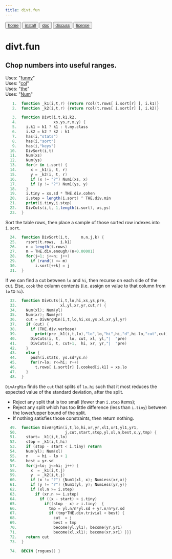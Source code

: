```yaml
---
title: divt.fun
---
```


<button class="button button1"><a href="/fun/index">home</a></button>   <button class="button button2"><a href="/fun/INSTALL">install</a></button>   <button class="button button1"><a href="/fun/ABOUT">doc</a></button>   <button class="button button2"><a href="http://github.com/timm/fun/issues">discuss</a></button>    <button class="button button1"><a href="/fun/LICENSE">license</a></button> <br>



# divt.fun

## Chop numbers into useful ranges.

Uses:  "[funny](funny)"<br>
Uses:  "[col](col)"<br>
Uses:  "[the](the)"<br>
Uses:  "[Num](Num)"<br>

```awk
   1.  function _k1(i,t,r) {return rcol(t.rows[ i.sort[r] ], i.k1)}
   2.  function _k2(i,t,r) {return rcol(t.rows[ i.sort[r] ], i.k2)}
```

```awk
   3.  function Divt(i,t,k1,k2,
   4.                xs,ys,r,x,y) {
   5.    i.k1 = k1 ? k1 : t.my.class
   6.    i.k2 = k2 ? k2 : k1
   7.    has(i,"stats") 
   8.    has(i,"sort")
   9.    has(i,"keys")
  10.    DivSort(i,t)
  11.    Num(xs)
  12.    Num(ys)
  13.    for(r in i.sort) {
  14.      x = _k1(i, t, r)
  15.      y = _k2(i, t, r)
  16.      if (x != "?") Num1(xs, x)
  17.      if (y != "?") Num1(ys, y) 
  18.    }
  19.    i.tiny = xs.sd * THE.div.cohen
  20.    i.step = length(i.sort) ^ THE.div.min
  21.    print(i.tiny,i.step)
  22.    DivCuts(i,t, 1,length(i.sort), xs,ys)
  23.  }
```

Sort the table rows, then place a sample of those
sorted row indexes into `i.sort`.

```awk
  24.  function DivSort(i,t,     m,n,j,k) {
  25.    rsort(t.rows,  i.k1)
  26.    n = length(t.rows)
  27.    m = THE.div.enough/(n+0.00001)
  28.    for(j=1; j<=n; j++) 
  29.      if (rand() <= m) 
  30.        i.sort[++k] = j
  31.  }
```

If we can find a cut between `lo` and `hi`, then recurse on each
side of the cut.  Else, `cook` the column contents (i.e. assign on
value to that column from `lo` to `hi`).

```awk
  32.  function DivCuts(i,t,lo,hi,xs,ys,pre,
  33.                   xl,yl,xr,yr,cut,r) {
  34.    Num(xl); Num(yl)
  35.    Num(xr); Num(yr)
  36.    cut = DivArgMin(i,t,lo,hi,xs,ys,xl,xr,yl,yr) 
  37.    if (cut) {
  38.      if (THE.div.verbose)
  39.        print(pre _k1(i,t,lo),"lo",lo,"hi",hi,"d",hi-lo,"cut",cut)
  40.      DivCuts(i, t,    lo, cut, xl, yl,"|  "pre)
  41.      DivCuts(i, t, cut+1,  hi, xr, yr,"|  "pre)
  42.    } 
  43.    else {
  44.      push(i.stats, ys.sd*ys.n) 
  45.      for(r=lo; r<=hi; r++)
  46.        t.rows[ i.sort[r] ].cooked[i.k1] = xs.lo
  47.    }
  48.  }
```

`DivArgMin` finds the `cut` that splits of `lo`..`hi` such that
it most reduces the expected value of the standard deviation, after
the split. 

- Reject any split that is too small (fewer than `i.step`
items);
- Reject any split which has too little difference (less than `i.tiny`)
between the lower/upper bound of the split. 
- If nothing satisfies
those constraints, then return nothing.

```awk
  49.  function DivArgMin(i,t,lo,hi,xr,yr,xl1,xr1,yl1,yr1,
  50.                     j,cut,start,stop,yl,xl,n,best,x,y,tmp) {
  51.    start= _k1(i,t,lo)
  52.    stop = _k1(i,t,hi)
  53.    if (stop - start < i.tiny) return
  54.    Num(yl); Num(xl)
  55.    n    = hi - lo + 1
  56.    best = yr.sd
  57.    for(j=lo; j<=hi; j++) {
  58.      x  = _k1(i,t,j)
  59.      y  = _k2(i,t,j)
  60.      if (x != "?") {Num1(xl, x); NumLess(xr,x)}
  61.      if (y != "?") {Num1(yl, y); NumLess(yr,y)} 
  62.      if (xl.n >= i.step)
  63.        if (xr.n >= i.step)
  64.          if ((x - start) > i.tiny) 
  65.            if((stop - x) > i.tiny)  {
  66.              tmp = yl.n/n*yl.sd + yr.n/n*yr.sd
  67.              if (tmp*THE.div.trivial < best) {
  68.                cut  = j
  69.                best = tmp
  70.                become(yl,yl1); become(yr,yr1)
  71.                become(xl,xl1); become(xr,xr1) }}}
  72.    return cut
  73.  }
```

```awk
  74.  BEGIN {rogues() }
```
